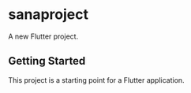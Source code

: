 # sanaproject

A new Flutter project.

## Getting Started

This project is a starting point for a Flutter application.